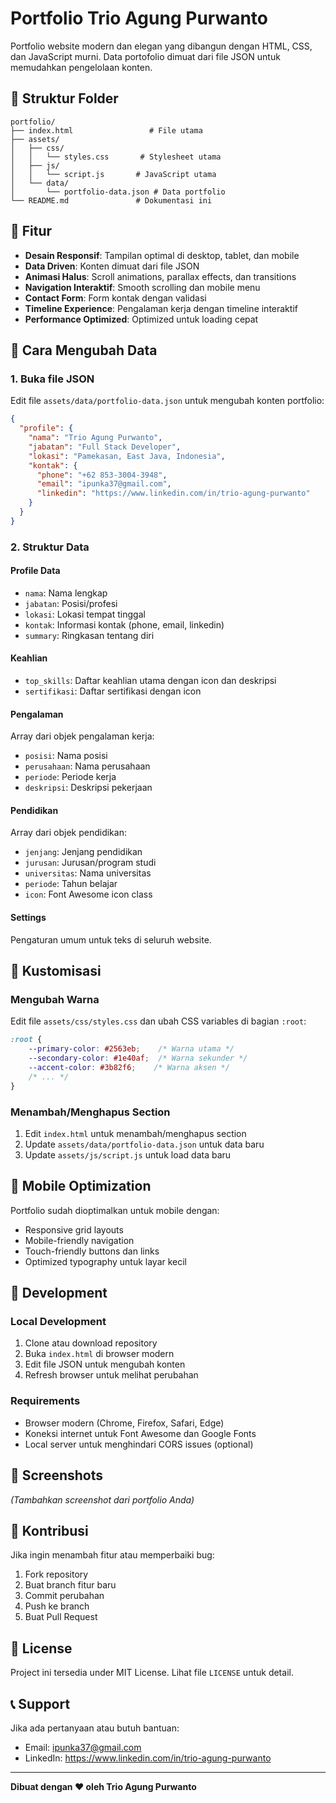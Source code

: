# Portfolio Trio Agung Purwanto

Portfolio website modern dan elegan yang dibangun dengan HTML, CSS, dan JavaScript murni. Data portofolio dimuat dari file JSON untuk memudahkan pengelolaan konten.

## 📁 Struktur Folder

```
portfolio/
├── index.html                 # File utama
├── assets/
│   ├── css/
│   │   └── styles.css       # Stylesheet utama
│   ├── js/
│   │   └── script.js       # JavaScript utama
│   └── data/
│       └── portfolio-data.json # Data portfolio
└── README.md               # Dokumentasi ini
```

## 🚀 Fitur

- **Desain Responsif**: Tampilan optimal di desktop, tablet, dan mobile
- **Data Driven**: Konten dimuat dari file JSON
- **Animasi Halus**: Scroll animations, parallax effects, dan transitions
- **Navigation Interaktif**: Smooth scrolling dan mobile menu
- **Contact Form**: Form kontak dengan validasi
- **Timeline Experience**: Pengalaman kerja dengan timeline interaktif
- **Performance Optimized**: Optimized untuk loading cepat

## 📝 Cara Mengubah Data

### 1. Buka file JSON
Edit file `assets/data/portfolio-data.json` untuk mengubah konten portfolio:

```json
{
  "profile": {
    "nama": "Trio Agung Purwanto",
    "jabatan": "Full Stack Developer",
    "lokasi": "Pamekasan, East Java, Indonesia",
    "kontak": {
      "phone": "+62 853-3004-3948",
      "email": "ipunka37@gmail.com",
      "linkedin": "https://www.linkedin.com/in/trio-agung-purwanto"
    }
  }
}
```

### 2. Struktur Data

#### Profile Data
- `nama`: Nama lengkap
- `jabatan`: Posisi/profesi
- `lokasi`: Lokasi tempat tinggal
- `kontak`: Informasi kontak (phone, email, linkedin)
- `summary`: Ringkasan tentang diri

#### Keahlian
- `top_skills`: Daftar keahlian utama dengan icon dan deskripsi
- `sertifikasi`: Daftar sertifikasi dengan icon

#### Pengalaman
Array dari objek pengalaman kerja:
- `posisi`: Nama posisi
- `perusahaan`: Nama perusahaan
- `periode`: Periode kerja
- `deskripsi`: Deskripsi pekerjaan

#### Pendidikan
Array dari objek pendidikan:
- `jenjang`: Jenjang pendidikan
- `jurusan`: Jurusan/program studi
- `universitas`: Nama universitas
- `periode`: Tahun belajar
- `icon`: Font Awesome icon class

#### Settings
Pengaturan umum untuk teks di seluruh website.

## 🎨 Kustomisasi

### Mengubah Warna
Edit file `assets/css/styles.css` dan ubah CSS variables di bagian `:root`:

```css
:root {
    --primary-color: #2563eb;    /* Warna utama */
    --secondary-color: #1e40af;  /* Warna sekunder */
    --accent-color: #3b82f6;    /* Warna aksen */
    /* ... */
}
```

### Menambah/Menghapus Section
1. Edit `index.html` untuk menambah/menghapus section
2. Update `assets/data/portfolio-data.json` untuk data baru
3. Update `assets/js/script.js` untuk load data baru

## 📱 Mobile Optimization

Portfolio sudah dioptimalkan untuk mobile dengan:
- Responsive grid layouts
- Mobile-friendly navigation
- Touch-friendly buttons dan links
- Optimized typography untuk layar kecil

## 🔧 Development

### Local Development
1. Clone atau download repository
2. Buka `index.html` di browser modern
3. Edit file JSON untuk mengubah konten
4. Refresh browser untuk melihat perubahan

### Requirements
- Browser modern (Chrome, Firefox, Safari, Edge)
- Koneksi internet untuk Font Awesome dan Google Fonts
- Local server untuk menghindari CORS issues (optional)

## 📸 Screenshots

*(Tambahkan screenshot dari portfolio Anda)*

## 🤝 Kontribusi

Jika ingin menambah fitur atau memperbaiki bug:
1. Fork repository
2. Buat branch fitur baru
3. Commit perubahan
4. Push ke branch
5. Buat Pull Request

## 📄 License

Project ini tersedia under MIT License. Lihat file `LICENSE` untuk detail.

## 📞 Support

Jika ada pertanyaan atau butuh bantuan:
- Email: ipunka37@gmail.com
- LinkedIn: https://www.linkedin.com/in/trio-agung-purwanto

---

**Dibuat dengan ❤️ oleh Trio Agung Purwanto**